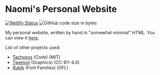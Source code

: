 # Naomi's Personal Website
[![Netlify Status](https://api.netlify.com/api/v1/badges/9ad1b03e-6e97-44de-92be-919d025aeeab/deploy-status)](https://app.netlify.com/sites/idau/deploys) ![GitHub code size in bytes](https://img.shields.io/github/languages/code-size/60mph/site?style=plastic)  

My personal website, written by hand in "somewhat minimal" HTML. You can view it [here](https://nao.id.au/).  

List of other projects used:  
- [Tachyons](https://github.com/tachyons-css/tachyons/) (Code) (MIT)
- [Twemoji](https://github.com/twitter/twemoji) (Graphics) (CC-BY-4.0)
- [Rubik](https://github.com/googlefonts/rubik) (Font Families) (OFL)